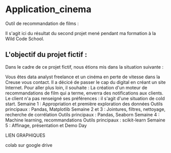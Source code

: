 # Application_cinema

Outil de recommandation de films :

Il s'agit ici du résultat du second projet mené pendant ma formation à la Wild Code School.

## L'objectif du projet fictif :

Dans le cadre de ce projet fictif, nous étions mis dans la situation suivante :

Vous êtes data analyst freelance et un cinéma en perte de vitesse dans la Creuse vous contact. Il a décicé de passer le cap du digital en créant un site Internet. Pour aller plus loin, il souhaite :
La création d'un moteur de recommandations de film qui a terme, enverra des notifications aux clients. Le client n'a pas renseigné ses préférences : il s'agit d'une situation de cold start.
Semaine 1 : Appropriation et première exploration des données Outils principaux : Pandas, Matplotlib Semaine 2 et 3 : Jointures, filtres, nettoyage, recherche de corrélation Outils principaux : Pandas, Seaborn Semaine 4 : Machine learning, recommandations Outils principaux : scikit-learn Semaine 5 : Affinage, présentation et Demo Day

LIEN GRAPHIQUES

colab sur google drive

